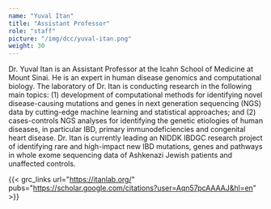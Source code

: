 ```yaml
---
name: "Yuval Itan"
title: "Assistant Professor"
role: "staff"
picture: "/img/dcc/yuval-itan.png"
weight: 30
---
```


Dr. Yuval Itan is an Assistant Professor at the Icahn School of Medicine at
Mount Sinai. He is an expert in human disease genomics and computational
biology. The laboratory of Dr. Itan is conducting research in the following
main topics: (1) development of computational methods for identifying novel
disease-causing mutations and genes in next generation sequencing (NGS) data
by cutting-edge machine learning and statistical approaches; and (2)
cases-controls NGS analyses for identifying the genetic etiologies of human
diseases, in particular IBD, primary immunodeficiencies and congenital heart
disease. Dr. Itan is currently leading an NIDDK IBDGC research project of
identifying rare and high-impact new IBD mutations, genes and pathways in
whole exome sequencing data of Ashkenazi Jewish patients and unaffected
controls.

{{< grc_links url="https://itanlab.org/" pubs="https://scholar.google.com/citations?user=Aqn57pcAAAAJ&hl=en" >}}
